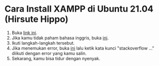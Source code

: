 # Cara Install XAMPP di Ubuntu 21.04 (Hirsute Hippo)

1. Buka [link ini](https://unixcop.com/how-to-install-xampp-on-ubuntu-21-04/).
2. Jika kamu tidak paham bahasa inggris, buka [ini](https://translate.google.com/).
3. Ikuti langkah-langkah tersebut.
4. Jika menemukan error, buka [ini](https://google.com/) lalu ketik kata kunci "stackoverflow ..." diikuti dengan error yang kamu salin.
5. Sekarang, kamu bisa tidur dengan nyenyak.
